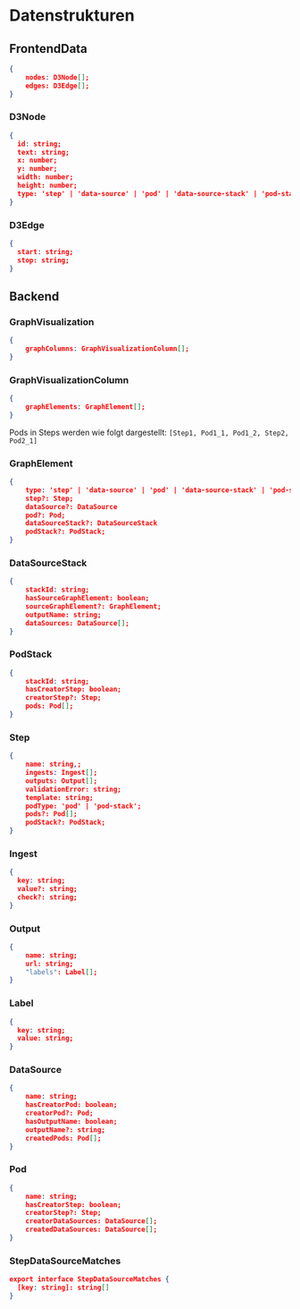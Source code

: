 # Datenstrukturen

## FrontendData

```json
{
    nodes: D3Node[];
    edges: D3Edge[];
}
```

### D3Node

```json
{
  id: string;
  text: string;
  x: number;
  y: number;
  width: number;
  height: number;
  type: 'step' | 'data-source' | 'pod' | 'data-source-stack' | 'pod-stack';
}
```

### D3Edge

```json
{
  start: string;
  stop: string;
}
```

## Backend

### GraphVisualization

```json
{
    graphColumns: GraphVisualizationColumn[];
}
```

### GraphVisualizationColumn

```json
{
    graphElements: GraphElement[];
}
```

Pods in Steps werden wie folgt dargestellt: `[Step1, Pod1_1, Pod1_2, Step2, Pod2_1]`

### GraphElement

```json
{
    type: 'step' | 'data-source' | 'pod' | 'data-source-stack' | 'pod-stack';
    step?: Step;
    dataSource?: DataSource
    pod?: Pod;
    dataSourceStack?: DataSourceStack
    podStack?: PodStack;
}
```

### DataSourceStack

```json
{
    stackId: string;
    hasSourceGraphElement: boolean;
    sourceGraphElement?: GraphElement;
    outputName: string;
    dataSources: DataSource[];
}
```

### PodStack

```json
{
    stackId: string;
    hasCreatorStep: boolean;
    creatorStep?: Step;
    pods: Pod[];
}
```

### Step

```json
{
    name: string,;
    ingests: Ingest[];
    outputs: Output[];
    validationError: string;
    template: string;
    podType: 'pod' | 'pod-stack';
    pods?: Pod[];
	podStack?: PodStack;
}
```

### Ingest
```json
{
  key: string;
  value?: string;
  check?: string;
}
```

### Output
```json
{
    name: string;
    url: string;
    "labels": Label[];
}
```

### Label
```json
{
  key: string;
  value: string;
}
```

### DataSource

```json
{
    name: string;
    hasCreatorPod: boolean;
    creatorPod?: Pod;
    hasOutputName: boolean;
    outputName?: string;
    createdPods: Pod[];
}
```

### Pod

```json
{
    name: string;
    hasCreatorStep: boolean;
    creatorStep?: Step;
    creatorDataSources: DataSource[];
	createdDataSources: DataSource[];
}
```

### StepDataSourceMatches

```json
export interface StepDataSourceMatches {
  [key: string]: string[]
}
```
